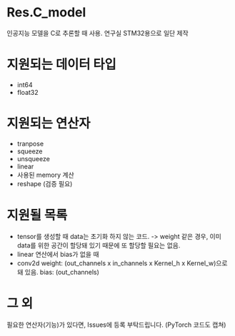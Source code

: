 # Res.C_model
인공지능 모델을 C로 추론할 때 사용. 연구실 STM32용으로 일단 제작

# 지원되는 데이터 타입
* int64
* float32

# 지원되는 연산자
* tranpose
* squeeze
* unsqueeze
* linear
* 사용된 memory 계산
* reshape (검증 필요)

# 지원될 목록
* tensor를 생성할 때 data는 초기화 하지 않는 코드. -> weight 같은 경우, 이미 data를 위한 공간이 할당돼 있기 때문에 또 할당할 필요는 없음.
* linear 연산에서 bias가 없을 때
* conv2d    weight: (out_channels x in_channels x Kernel_h x Kernel_w)으로 돼 있음. bias: (out_channels)


# 그 외
필요한 연산자(기능)가 있다면, Issues에 등록 부탁드립니다. (PyTorch 코드도 캡쳐)
